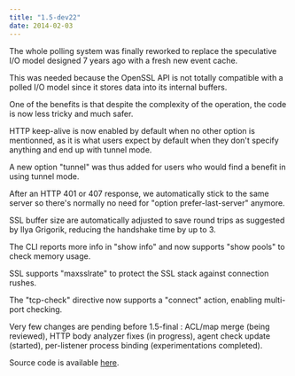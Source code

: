 ```yaml
---
title: "1.5-dev22"
date: 2014-02-03
---
```

The whole polling system was finally reworked to replace the speculative I/O model designed 7 years ago with a fresh new event cache.

This was needed because the OpenSSL API is not totally compatible with a polled I/O model since it stores data into its internal buffers.

One of the benefits is that despite the complexity of the operation, the code is now less tricky and much safer.

HTTP keep-alive is now enabled by default when no other option is mentionned, as it is what users expect by default when they don't specify anything and end up with tunnel mode.

A new option "tunnel" was thus added for users who would find a benefit in using tunnel mode.

After an HTTP 401 or 407 response, we automatically stick to the same server so there's normally no need for "option prefer-last-server" anymore.

SSL buffer size are automatically adjusted to save round trips as suggested by Ilya Grigorik, reducing the handshake time by up to 3.

The CLI reports more info in "show info" and now supports "show pools" to check memory usage.

SSL supports "maxsslrate" to protect the SSL stack against connection rushes.

The "tcp-check" directive now supports a "connect" action, enabling multi-port checking.

Very few changes are pending before 1.5-final : ACL/map merge (being reviewed), HTTP body analyzer fixes (in progress), agent check update (started), per-listener process binding (experimentations completed).

Source code is available [here](/download/1.5/src/).
